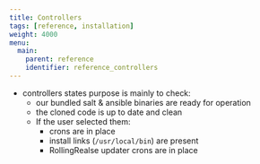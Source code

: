 ```yaml
---
title: Controllers
tags: [reference, installation]
weight: 4000
menu:
  main:
    parent: reference
    identifier: reference_controllers
---
```

- controllers states purpose is mainly to check:
   - our bundled salt & ansible binaries are ready for operation
   - the cloned code is up to date and clean
   - If the user selected them:
       - crons are in place
       - install links (``/usr/local/bin``) are present
       - RollingRealse updater crons are in place
